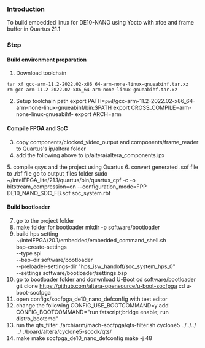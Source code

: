 ### Introduction
To build embedded linux for DE10-NANO using Yocto with xfce and frame buffer in Quartus 21.1

### Step

#### Build environment preparation
1. Download toolchain	
```wget https://developer.arm.com/-/media/Files/downloads/gnu/11.2-2022.02/binrel/gcc-arm-11.2-2022.02-x86_64-arm-none-linux-gnueabihf.tar.xz
tar xf gcc-arm-11.2-2022.02-x86_64-arm-none-linux-gnueabihf.tar.xz
rm gcc-arm-11.2-2022.02-x86_64-arm-none-linux-gnueabihf.tar.xz
```

2. Setup toolchain path
export PATH=`pwd`/gcc-arm-11.2-2022.02-x86_64-arm-none-linux-gnueabihf/bin:$PATH
export CROSS_COMPILE=arm-none-linux-gnueabihf-
export ARCH=arm

#### Compile FPGA and SoC
3. copy components/clocked_video_output and components/frame_reader to Quartus's ip/altera folder
4. add the following above </library> to ip/altera/altera_components.ipx
  <component
   name="alt_vip_vfr"
   file="frame_reader/full_ip/frame_reader/alt_vip_vfr_hw.tcl"
   displayName="Frame Reader"
   version="14.0"
   description="The Frame Reader Megacore can be used to read a video stream from video frames stored a memory buffer"
   tags="AUTHORSHIP=Altera Corporation /// CONNECTION_TYPES=avalon,clock,interrupt"
   categories="Video and Image Processing"
   factory="TclModuleFactory">
  <tag2 key="COMPONENT_EDITABLE" value="false" />
  <tag2 key="COMPONENT_HIDE_FROM_QUARTUS" value="true" />
  <tag2 key="ELABORATION_CALLBACK" value="vfr_elaboration_callback" />
  <tag2 key="TCL_PACKAGE_VERSION" value="10.0" />
  <documentUrl
     displayName="DATASHEET"
     type="DATASHEET"
     url="http://www.altera.com/literature/ug/ug_vip.pdf" />
 </component>
 <component
   name="alt_vip_itc"
   file="clocked_video_output/alt_vip_itc_hw.tcl"
   displayName="Clocked Video Output Intel FPGA IP"
   version="14.0"
   description="The Clocked Video Output converts Avalon-ST Video to standard video formats such as BT656 or VGA."
   tags="AUTHORSHIP=Intel Corporation /// CONNECTION_TYPES=clock"
   categories="DSP/Video and Image Processing/Legacy"
   factory="TclModuleFactory">
  <tag2 key="COMPONENT_EDITABLE" value="false" />
  <tag2 key="COMPONENT_HIDE_FROM_QUARTUS" value="true" />
  <tag2 key="ELABORATION_CALLBACK" value="cvo_elaboration_callback" />
  <tag2 key="TCL_PACKAGE_VERSION" value="11.0" />
  <documentUrl
     displayName="DATASHEET"
     type="DATASHEET"
     url="http://www.altera.com/literature/ug/ug_vip.pdf" />
 </component>
 <plugin
   name="alt_vip_itc.qprs"
   file="clocked_video_output/alt_vip_itc.qprs"
   displayName="alt_vip_itc.qprs"
   version="0.0"
   description=""
   tags=""
   categories=""
   type="com.altera.sopcmodel.util.IElementPresetList"
   subtype=""
   factory="PresetFactory">
  <tag2 key="PRESET_TYPE" value="alt_vip_itc" />
 </plugin>
5. compile qsys and the project using Quartus
6. convert generated .sof file to .rbf file
go to output_files folder
sudo ~/intelFPGA_lite/21.1/quartus/bin/quartus_cpf -c -o bitstream_compression=on --configuration_mode=FPP DE10_NANO_SOC_FB.sof soc_system.rbf

#### Build bootloader
7. go to the project folder
8. make folder for bootloader
mkdir -p software/bootloader
9. build hps setting
~/intelFPGA/20.1/embedded/embedded_command_shell.sh \
bsp-create-settings \
   --type spl \
   --bsp-dir software/bootloader \
   --preloader-settings-dir "hps_isw_handoff/soc_system_hps_0" \
   --settings software/bootloader/settings.bsp
10. go to bootloader folder and donwnload U-Boot
cd software/bootloader
git clone https://github.com/altera-opensource/u-boot-socfpga
cd u-boot-socfpga
11. open configs/socfpga_de10_nano_defconfig with text editor
12. change the following
CONFIG_USE_BOOTCOMMAND=y
add CONFIG_BOOTCOMMAND="run fatscript;bridge enable; run distro_bootcmd"
13. run the qts_filter
./arch/arm/mach-socfpga/qts-filter.sh cyclone5 ../../../ ../ ./board/altera/cyclone5-socdk/qts/
14. make
make socfpga_de10_nano_defconfig
make -j 48
